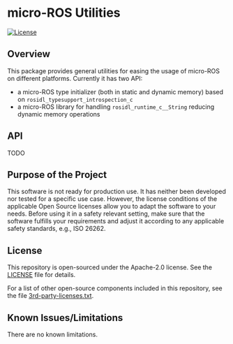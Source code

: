 # micro-ROS Utilities

[![License](https://img.shields.io/badge/License-Apache%202.0-blue.svg)](https://opensource.org/licenses/Apache-2.0)

## Overview

This package provides general utilities for easing the usage of micro-ROS on different platforms. Currently it has two API:
- a micro-ROS type initializer (both in static and dynamic memory) based on `rosidl_typesupport_introspection_c`
- a micro-ROS library for handling `rosidl_runtime_c__String` reducing dynamic memory operations

## API

TODO

## Purpose of the Project

This software is not ready for production use. It has neither been developed nor
tested for a specific use case. However, the license conditions of the
applicable Open Source licenses allow you to adapt the software to your needs.
Before using it in a safety relevant setting, make sure that the software
fulfills your requirements and adjust it according to any applicable safety
standards, e.g., ISO 26262.

## License

This repository is open-sourced under the Apache-2.0 license. See the [LICENSE](LICENSE) file for details.

For a list of other open-source components included in this repository,
see the file [3rd-party-licenses.txt](3rd-party-licenses.txt).

## Known Issues/Limitations

There are no known limitations.
